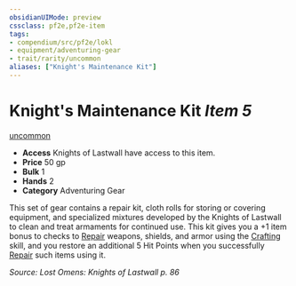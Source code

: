 ```yaml
---
obsidianUIMode: preview
cssclass: pf2e,pf2e-item
tags:
- compendium/src/pf2e/lokl
- equipment/adventuring-gear
- trait/rarity/uncommon
aliases: ["Knight's Maintenance Kit"]
---
```

# Knight's Maintenance Kit *Item 5*  
[uncommon](uncommon.md)  

- **Access** Knights of Lastwall have access to this item.
- **Price** 50 gp
- **Bulk** 1
- **Hands** 2
- **Category** Adventuring Gear

This set of gear contains a repair kit, cloth rolls for storing or covering equipment, and specialized mixtures developed by the Knights of Lastwall to clean and treat armaments for continued use. This kit gives you a +1 item bonus to checks to [Repair](repair.md) weapons, shields, and armor using the [Crafting](../../skills.md#Crafting) skill, and you restore an additional 5 Hit Points when you successfully [Repair](repair.md) such items using it.

*Source: Lost Omens: Knights of Lastwall p. 86*